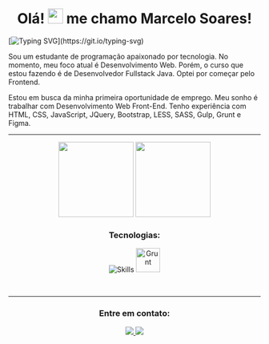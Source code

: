 <h1 align="center">Olá! <img src="https://media.giphy.com/media/hvRJCLFzcasrR4ia7z/giphy.gif" width="30px"/>  me chamo Marcelo Soares!</h1>

[![Typing SVG](https://readme-typing-svg.herokuapp.com/?font=verdana&pause=1000&color=ffff&size=40&center=true&vCenter=true&width=1000&lines=Front-end+Developer!)](https://git.io/typing-svg)


Sou um estudante de programação apaixonado por tecnologia. No momento, meu foco atual é Desenvolvimento Web. Porém, o curso que estou fazendo é de Desenvolvedor Fullstack Java. Optei por começar pelo Frontend.


Estou em busca da minha primeira oportunidade de emprego. Meu sonho é trabalhar com Desenvolvimento Web Front-End.
Tenho experiência com HTML, CSS, JavaScript, JQuery, Bootstrap, LESS, SASS, Gulp, Grunt e Figma.

*******

<div display="flex" align="center">
  <img height="150em" src="https://github-readme-stats.vercel.app/api?username=marcelosoaresdev&theme=dark&show_icons=true"/>
  <img height="150em" src="https://github-readme-stats-eight-theta.vercel.app/api/top-langs/?username=marcelosoaresdev&layout=compact&langs_count=8&theme=dark"/>
</div>
	
<h3 align="center">Tecnologias:</h3>

<div align="center">

![Skills](https://skillicons.dev/icons?i=html,css,js,vue,ts,bootstrap,nodejs,sass,gulp,less,jquery,vscode,git,figma&perline=12)
<img src="https://raw.githubusercontent.com/gilbarbara/logos/master/logos/grunt.svg" alt="Grunt" width="48" height="48">

<br>

</div>

*******

<h3 align="center">Entre em contato:</h3>
<p align="center">
  <a href="mailto:marcelohsoares142@gmail.com" target="_blank">
    <img src="https://custom-icon-badges.demolab.com/badge/-Gmail-007ee5?style=for-the-badge&logo=mention&logoColor=white"/>
  </a>
  <a href="https://www.linkedin.com/in/marcelosoaresdev/" target="_blank">
    <img src="https://custom-icon-badges.demolab.com/badge/-LinkedIn-007bb6?style=for-the-badge&logo=linkedin&logoColor=white"/>
  </a>
</p>
